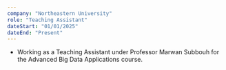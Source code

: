 ```yaml
---
company: "Northeastern University"
role: "Teaching Assistant"
dateStart: "01/01/2025"
dateEnd: "Present"
---
```


- Working as a Teaching Assistant under Professor Marwan Subbouh for the Advanced Big Data Applications course. 